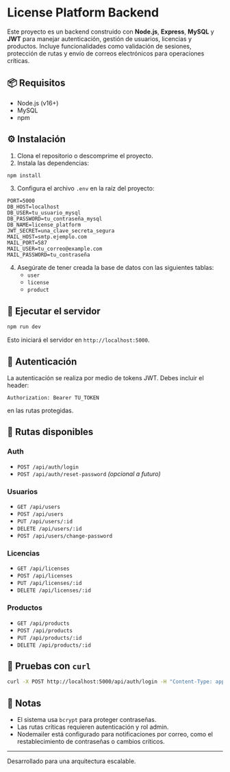 # License Platform Backend

Este proyecto es un backend construido con **Node.js**, **Express**, **MySQL** y **JWT** para manejar autenticación, gestión de usuarios, licencias y productos. Incluye funcionalidades como validación de sesiones, protección de rutas y envío de correos electrónicos para operaciones críticas.

## 📦 Requisitos

- Node.js (v16+)
- MySQL
- npm

## ⚙️ Instalación

1. Clona el repositorio o descomprime el proyecto.
2. Instala las dependencias:

```bash
npm install
```

3. Configura el archivo `.env` en la raíz del proyecto:

```env
PORT=5000
DB_HOST=localhost
DB_USER=tu_usuario_mysql
DB_PASSWORD=tu_contraseña_mysql
DB_NAME=license_platform
JWT_SECRET=una_clave_secreta_segura
MAIL_HOST=smtp.ejemplo.com
MAIL_PORT=587
MAIL_USER=tu_correo@example.com
MAIL_PASSWORD=tu_contraseña
```

4. Asegúrate de tener creada la base de datos con las siguientes tablas:
   - `user`
   - `license`
   - `product`

## 🚀 Ejecutar el servidor

```bash
npm run dev
```

Esto iniciará el servidor en `http://localhost:5000`.

## 🔐 Autenticación

La autenticación se realiza por medio de tokens JWT. Debes incluir el header:

```http
Authorization: Bearer TU_TOKEN
```

en las rutas protegidas.

## 🔀 Rutas disponibles

### Auth
- `POST /api/auth/login`
- `POST /api/auth/reset-password` *(opcional a futuro)*

### Usuarios
- `GET /api/users`
- `POST /api/users`
- `PUT /api/users/:id`
- `DELETE /api/users/:id`
- `POST /api/users/change-password`

### Licencias
- `GET /api/licenses`
- `POST /api/licenses`
- `PUT /api/licenses/:id`
- `DELETE /api/licenses/:id`

### Productos
- `GET /api/products`
- `POST /api/products`
- `PUT /api/products/:id`
- `DELETE /api/products/:id`

## 🧪 Pruebas con `curl`

```bash
curl -X POST http://localhost:5000/api/auth/login -H "Content-Type: application/json" -d '{"username": "admin", "password": "tu_password"}'
```

## 📝 Notas

- El sistema usa `bcrypt` para proteger contraseñas.
- Las rutas críticas requieren autenticación y rol admin.
- Nodemailer está configurado para notificaciones por correo, como el restablecimiento de contraseñas o cambios críticos.

---

Desarrollado  para una arquitectura escalable.
